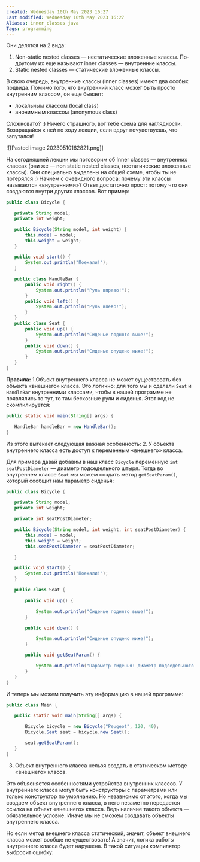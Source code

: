```yaml
---
created: Wednesday 10th May 2023 16:27
Last modified: Wednesday 10th May 2023 16:27
Aliases: inner classes java
Tags: programming
---
```



Они делятся на 2 вида:

1.  Non-static nested classes — нестатические вложенные классы. По-другому их еще называют inner classes — внутренние классы.
2.  Static nested classes — статические вложенные классы.

В свою очередь, внутренние классы (inner classes) имеют два особых подвида. Помимо того, что внутренний класс может быть просто внутренним классом, он еще бывает:

-   локальным классом (local class)
-   анонимным классом (anonymous class)

Сложновато? :) Ничего страшного, вот тебе схема для наглядности. Возвращайся к ней по ходу лекции, если вдруг почувствуешь, что запутался!

![[Pasted image 20230510162821.png]]

На сегодняшней лекции мы поговорим об Inner classes — внутренних классах (они же — non static nested classes, нестатические вложенные классы). Они специально выделены на общей схеме, чтобы ты не потерялся :) Начнем с очевидного вопроса: почему эти классы называются «внутренними»? Ответ достаточно прост: потому что они создаются внутри других классов. Вот пример:

```java
public class Bicycle {

   private String model;
   private int weight;

   public Bicycle(String model, int weight) {
       this.model = model;
       this.weight = weight;
   }

   public void start() {
       System.out.println("Поехали!");
   }

   public class HandleBar {
       public void right() {
           System.out.println("Руль вправо!");
       }
       public void left() {
           System.out.println("Руль влево!");
       }
   }
   public class Seat {
       public void up() {
           System.out.println("Сиденье поднято выше!");
       }
       public void down() {
           System.out.println("Сиденье опущено ниже!");
       }
   }
}
```

**Правила:**
1.Объект внутреннего класса не может существовать без объекта «внешнего» класса.
Это логично: для того мы и сделали `Seat` и `HandleBar` внутренними классами, чтобы в нашей программе не появлялись то тут, то там бесхозные рули и сиденья.
Этот код не скомпилируется:
```java
public static void main(String[] args) {

   HandleBar handleBar = new HandleBar();
}
```
Из этого вытекает следующая важная особенность:
2. У объекта внутреннего класса есть доступ к переменным «внешнего» класса.

Для примера давай добавим в наш класс `Bicycle` переменную `int seatPostDiameter` — диаметр подседельного штыря.
Тогда во внутреннем классе `Seat` мы можем создать метод `getSeatParam()`, который сообщит нам параметр сиденья:
```java
public class Bicycle {

   private String model;
   private int weight;

   private int seatPostDiameter;

   public Bicycle(String model, int weight, int seatPostDiameter) {
       this.model = model;
       this.weight = weight;
       this.seatPostDiameter = seatPostDiameter;

   }

   public void start() {
       System.out.println("Поехали!");
   }

   public class Seat {

       public void up() {

           System.out.println("Сиденье поднято выше!");
       }

       public void down() {

           System.out.println("Сиденье опущено ниже!");
       }

       public void getSeatParam() {

           System.out.println("Параметр сиденья: диаметр подседельного штыря = " + Bicycle.this.seatPostDiameter);
       }
   }
}
```

И теперь мы можем получить эту информацию в нашей программе:

```java
public class Main {

   public static void main(String[] args) {

       Bicycle bicycle = new Bicycle("Peugeot", 120, 40);
       Bicycle.Seat seat = bicycle.new Seat();

       seat.getSeatParam();
   }
}
```

3. Объект внутреннего класса нельзя создать в статическом методе «внешнего» класса.

Это объясняется особенностями устройства внутренних классов. У внутреннего класса могут быть конструкторы с параметрами или только конструктор по умолчанию. Но независимо от этого, когда мы создаем объект внутреннего класса, в него незаметно передается ссылка на объект «внешнего» класса. Ведь наличие такого объекта — обязательное условие. Иначе мы не сможем создавать объекты внутреннего класса.

Но если метод внешнего класса статический, значит, объект внешнего класса может вообще не существовать! А значит, логика работы внутреннего класса будет нарушена. В такой ситуации компилятор выбросит ошибку: